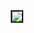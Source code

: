 <div align="center"><img src="https://github.com/chrisluedtke/TwittOff/blob/master/img/GIF.gif?raw=true" border=2></div>
